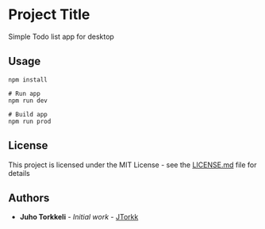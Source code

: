 # Project Title

Simple Todo list app for desktop

## Usage

```
npm install

# Run app
npm run dev

# Build app
npm run prod
```



## License

This project is licensed under the MIT License - see the [LICENSE.md](https://github.com/jiiiTee/Simple-Todo-App/blob/master/LICENSE) file for details

## Authors

* **Juho Torkkeli** - *Initial work* - [JTorkk](https://github.com/JTorkk)


